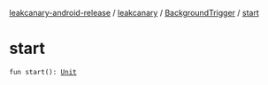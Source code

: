 [leakcanary-android-release](../../index.md) / [leakcanary](../index.md) / [BackgroundTrigger](index.md) / [start](./start.md)

# start

`fun start(): `[`Unit`](https://kotlinlang.org/api/latest/jvm/stdlib/kotlin/-unit/index.html)